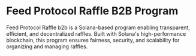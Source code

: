 # Feed Protocol Raffle B2B Program
Feed Protocol Raffle b2b is a Solana-based program enabling transparent, efficient, and decentralized raffles. Built with Solana's high-performance blockchain, this program ensures fairness, security, and scalability for organizing and managing raffles.
